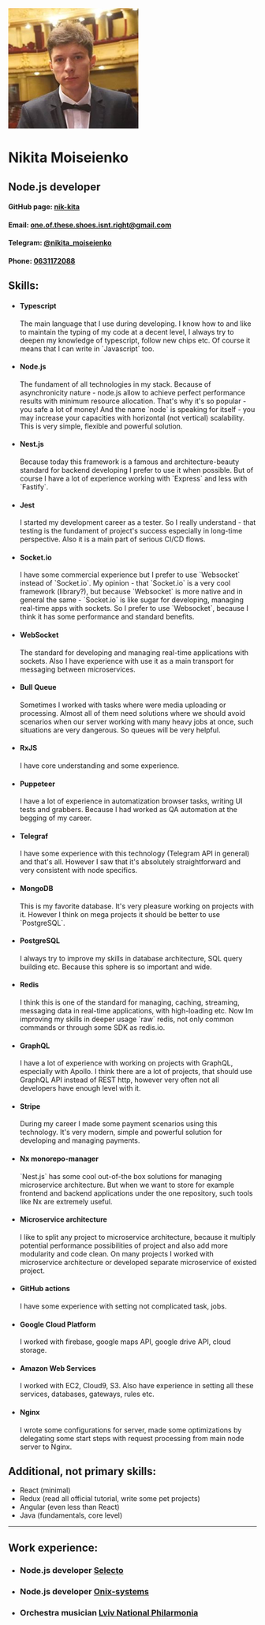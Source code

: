<link rel="stylesheet" href="styles.css" />
<div id="header" class="flex-container">
    <img id="in-opera.ava" src="in-opera.ava.png" />
    <div>
        <h1>Nikita Moiseienko</h1>
        <h2>Node.js developer</h2>
        <h4>GitHub page:
            <a href="https://github.com/nik-kita">nik-kita</a>
        </h4>
        <h4>Email:
            <a href="mailto: one.of.these.shoes.isnt.right@gmail.com">
                one.of.these.shoes.isnt.right@gmail.com
            </a>
        </h4>
        <h4>Telegram:
            <a href="https://t.me/nikita_moiseienko">
                @nikita_moiseienko
            </a>
        </h4>
        <h4>Phone:
            <a href="tel:+380631172088">0631172088</a>
        </h4>
    </div>
    <div>
    </div>
        <div>
    </div>
</div>

## Skills:
<div class="flex-container">
<ul>
    <li class="wrap">
        <h4>Typescript</H4>
        <p class="no-show">
The main language that I use during developing. I know how to and like to maintain the typing of my code at a decent level, I always try to deepen my knowledge of typescript, follow new chips etc. Of course it means that I can write in `Javascript` too.
        </p>
    </li>
    <li class="wrap">
        <h4>Node.js</h4>
        <p class="no-show">
The fundament of all technologies in my stack. Because of asynchronicity nature - node.js allow to achieve perfect performance results with minimum resource allocation. That's why it's so popular - you safe a lot of money! And the name `node` is speaking for itself - you may increase your capacities with horizontal (not vertical) scalability. This is very simple, flexible and powerful solution.  
        </p>
    </li>
    <li class="wrap">
        <h4>Nest.js</h4>
            <p class="no-show">
Because today this framework is a famous and architecture-beauty standard for backend developing I prefer to use it when possible. But of course I have a lot of experience working with `Express` and less with `Fastify`.
            </p>
    </li>
    <li class="wrap">
        <h4>Jest</h4>
        <p class="no-show">
I started my development career as a tester. So I really understand - that testing is the fundament of project's success especially in long-time perspective. Also it is a main part of serious CI/CD flows.
        </p>
    </li>
    <li class="wrap">
        <h4>Socket.io</h4>
        <p class="no-show">
I have some commercial experience but I prefer to use `Websocket` instead of `Socket.io`. My opinion - that `Socket.io` is a very cool framework (library?), but because `Websocket` is more native and in general the same - `Socket.io` is like sugar for developing, managing real-time apps with sockets. So I prefer to use `Websocket`, because I think it has some performance and standard benefits. 
        </p>
    </li>
    <li class="wrap">
        <h4>WebSocket</h4>
        <p class="no-show">
The standard for developing and managing real-time applications with sockets. Also I have experience with use it as a main transport for messaging between microservices.
        </p>
    </li>
    <li class="wrap">
        <h4>Bull Queue</h4>
        <p class="no-show">
Sometimes I worked with tasks where were media uploading or processing. Almost all of them need solutions where we should avoid scenarios when our server working with many heavy jobs at once, such situations are very dangerous. So queues will be very helpful. 
        </p>
    </li>
    <li class="wrap">
        <h4>RxJS</h4>
        <p class="no-show">
I have core understanding and some experience.
        </p>
    </li>
        <li class="wrap">
        <h4>Puppeteer</h4>
        <p class="no-show">
I have a lot of experience in automatization browser tasks, writing UI tests and grabbers. Because I had worked as QA automation at the begging of my career.
        </p>
    </li>
        <li class="wrap">
        <h4>Telegraf</h4>
        <p class="no-show">
I have some experience with this technology (Telegram API in general) and that's all. However I saw that it's absolutely straightforward and very consistent with node specifics.   
        </p>
    </li>
    <li class="wrap">
        <h4>MongoDB</h4>
        <p class="no-show">
This is my favorite database. It's very pleasure working on projects with it. However I think on mega projects it should be better to use `PostgreSQL`.
        </p>
    </li>
    <li class="wrap">
        <h4>PostgreSQL</h4>
        <p class="no-show">
I always try to improve my skills in database architecture, SQL query building etc. Because this sphere is so important and wide. 
        </p>
    </li>
    <li class="wrap">
        <h4>Redis</h4>
        <p class="no-show">
I think this is one of the standard for managing, caching, streaming, messaging data in real-time applications, with high-loading etc. Now Im improving my skills in deeper usage `raw` redis, not only common commands or through some SDK as redis.io. 
        </p>
    </li>
    <li class="wrap">
        <h4>GraphQL</h4>
        <p class="no-show">
I have a lot of experience with working on projects with GraphQL, especially with Apollo. I think there are a lot of projects, that should use GraphQL API instead of REST http, however very often not all developers have enough level with it.
        </p>
    </li>
    <li class="wrap">
        <h4>Stripe</h4>
        <p class="no-show">
During my career I made some payment scenarios using this technology. It's very modern, simple and powerful solution for developing and managing payments. 
        </p>
    </li>
    <li class="wrap">
        <h4>Nx monorepo-manager</h4>
        <p class="no-show">
`Nest.js` has some cool out-of-the box solutions for managing microservice architecture. But when we want to store for example frontend and backend applications under the one repository, such tools like Nx are extremely useful.
        </p>
    </li>
    <li class="wrap">
        <h4>Microservice architecture</h4>
        <p class="no-show">
I like to split any project to microservice architecture, because it multiply potential performance possibilities of project and also add more modularity and code clean. On many projects I worked with microservice architecture or developed separate microservice of existed project. 
        </p>
    </li>
    <li class="wrap">
        <h4>GitHub actions</h4>
        <p class="no-show">
I have some experience with setting not complicated task, jobs.
        </p>
    </li>
    <li class="wrap">
        <h4>Google Cloud Platform</h4>
        <p class="no-show">
I worked with firebase, google maps API, google drive API, cloud storage.
        </p>
    </li>
    <li class="wrap">
        <h4>Amazon Web Services</h4>
        <p class="no-show">
I worked with EC2, Cloud9, S3. Also have experience in setting all these services, databases, gateways, rules etc.
        </p>
    </li>
    <li>
        <h4>Nginx</h4>
        <p class="no-show">
I wrote some configurations for server, made some optimizations by delegating some start steps with request processing from main node server to Nginx.
        </p>
    </li>
</ul>
</div>

<div class="wrap">
<h2>Additional, not primary skills:</h2>

<div class="no-show">
<ul>

<li> React (minimal)</li>
<li> Redux (read all official tutorial, write some pet projects)</li>
<li> Angular (even less than React)</li>
<li> Java (fundamentals, core level)</li>
</div>

---


## Work experience:

- ### Node.js developer [Selecto](#)
- ### Node.js developer [Onix-systems](#)
- ### Orchestra musician [Lviv National Philarmonia](#)
